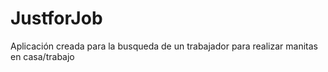 # JustforJob
Aplicación creada para la busqueda de un trabajador para realizar manitas en casa/trabajo
